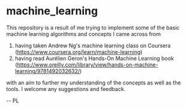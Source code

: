 # machine_learning
This repository is a result of me trying to implement some of the basic machine learning algorithms 
and concepts I came across from

1) having taken Andrew Ng's machine learning class on Coursera (https://www.coursera.org/learn/machine-learning)
2) having read Aurélien Geron's Hands-On Machine Learning book (https://www.oreilly.com/library/view/hands-on-machine-learning/9781492032632/)

with an aim to further my understanding of the concepts as well as the tools. I welcome any suggestions and feedback.

-- PL
